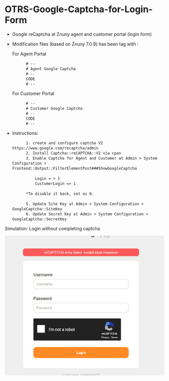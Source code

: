 # OTRS-Google-Captcha-for-Login-Form
- Google reCaptcha at Znuny agent and customer portal (login form)		
- Modification files (based on Znuny 7.0.9) has been tag with :

	For Agent Portal  
	
			# --
			# Agent Google Captcha
			# -- 
			CODE  
			# -- 
	
	For Customer Portal  
		
			# --
			# Customer Google Captcha
			# -- 
			CODE  
			# --
			
- Instructions:  
	
			1. create and configure captcha V2 https://www.google.com/recaptcha/admin  
			2. Install Captcha::reCAPTCHA::V2 via cpan  
			3. Enable Captcha for Agent and Customer at Admin > System Configuration > Frontend::Output::FilterElementPost###ShowGoogleCaptcha  
			
				Login = > 1
				CustomerLogin => 1
				
			*To disable it back, set as 0.
			
			5. Update Site Key at Admin > System Configuration > GoogleCaptcha::SiteKey  
			6. Update Secret Key at Admin > System Configuration > GoogleCaptcha::SecretKey 
			
		

Simulation: Login without completing captcha    

![gcaptcha_failed](gcaptcha_failed.png) 

